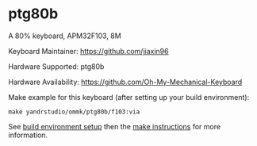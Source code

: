 ptg80b
===

A 80% keyboard, APM32F103, 8M

Keyboard Maintainer: https://github.com/jiaxin96

Hardware Supported: ptg80b

Hardware Availability: https://github.com/Oh-My-Mechanical-Keyboard 

Make example for this keyboard (after setting up your build environment):

    make yandrstudio/ommk/ptg80b/f103:via

See [build environment setup](https://docs.qmk.fm/#/getting_started_build_tools) then the [make instructions](https://docs.qmk.fm/#/getting_started_make_guide) for more information.
